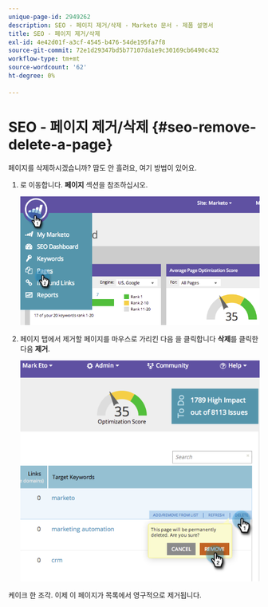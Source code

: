 ```yaml
---
unique-page-id: 2949262
description: SEO - 페이지 제거/삭제 - Marketo 문서 - 제품 설명서
title: SEO - 페이지 제거/삭제
exl-id: 4e42d01f-a3cf-4545-b476-54de195fa7f8
source-git-commit: 72e1d29347bd5b77107da1e9c30169cb6490c432
workflow-type: tm+mt
source-wordcount: '62'
ht-degree: 0%

---
```


# SEO - 페이지 제거/삭제 {#seo-remove-delete-a-page}

페이지를 삭제하시겠습니까? 땀도 안 흘려요, 여기 방법이 있어요.

1. 로 이동합니다. **페이지** 섹션을 참조하십시오.

   ![](assets/image2014-9-18-13-3a58-3a33.png)

1. 페이지 탭에서 제거할 페이지를 마우스로 가리킨 다음 을 클릭합니다 **삭제**&#x200B;를 클릭한 다음 **제거**.

   ![](assets/image2014-9-18-13-3a58-3a39.png)

케이크 한 조각. 이제 이 페이지가 목록에서 영구적으로 제거됩니다.
